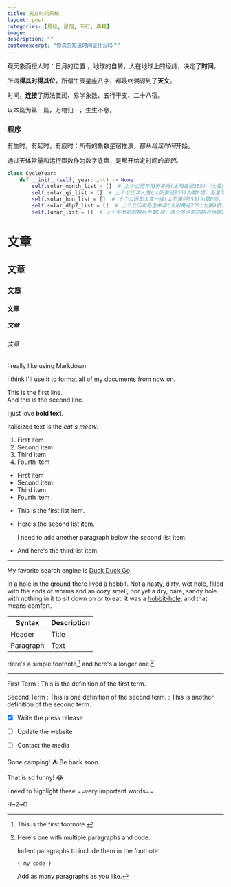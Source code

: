 ```yaml
---
title: 天文时间系统
layout: post
categories: [易经, 星宿, 五行, 典籍]
image: 
description: ""
customexcerpt: "你真的知道时间是什么吗？"
---
```


观天象而授人时：日月的位置 ，地球的自转，人在地球上的经纬，决定了**时间**。

所谓**得其时得其位**，所谓生辰星座八字，都最终溯源到了**天文**。

时间，**连接**了历法置闰、易学象数、五行干支、二十八宿。

以本篇为第一篇，万物归一，生生不息。

### 程序

有生时，有起时，有应时：所有的象数星宿推演，都从*给定时间*开始。

通过天体常量和运行函数作为数字底盘，是解开给定时间的*密钥*。

``` python
class CycleYear:
    def __init__(self, year: int) -> None:
        self.solar_month_list = []  # 上个公历年阳历子月(太阳黄经255)（大雪|冬至）为第0项，本个公历年阳历子月（大雪|冬至）为第12项
        self.solar_qi_list = []  # 上个公历年大雪(太阳黄经255)为第0项，冬至为第1项，本个公历年大雪为第24项，冬至为第25项
        self.solar_hou_list = []  # 上个公历年大雪一侯(太阳黄经255)为第0项，本个公历年大雪一侯为第72项
        self.solar_d6p7_list = []  # 上个公历年冬至中孚(太阳黄经270)为第0项，本个公历年冬至中孚为第60项
        self.lunar_list = []  # 上个冬至前的朔月为第0项，本个冬至前的朔月为第12项(无闰月)或第13项(有闰月)
```











# 文章
## 文章
### 文章
#### 文章
##### 文章
###### 文章

I really like using Markdown.

I think I'll use it to format all of my documents from now on.

This is the first line.  
And this is the second line.

I just love **bold text**.

Italicized text is the *cat's meow*.

1. First item
2. Second item
3. Third item
4. Fourth item

- First item
- Second item
- Third item
- Fourth item

* This is the first list item.
* Here's the second list item.

    I need to add another paragraph below the second list item.

* And here's the third list item.

***

My favorite search engine is [Duck Duck Go](https://duckduckgo.com "The best search engine for privacy").

In a hole in the ground there lived a hobbit. Not a nasty, dirty, wet hole, filled with the ends
of worms and an oozy smell, nor yet a dry, bare, sandy hole with nothing in it to sit down on or to
eat: it was a [hobbit-hole](https://en.wikipedia.org/wiki/Hobbit#Lifestyle "Hobbit lifestyles"), and that means comfort.


| Syntax      | Description |
| ----------- | ----------- |
| Header      | Title       |
| Paragraph   | Text        |


Here's a simple footnote,[^1] and here's a longer one.[^bignote]

[^1]: This is the first footnote.

[^bignote]: Here's one with multiple paragraphs and code.

    Indent paragraphs to include them in the footnote.

    `{ my code }`

    Add as many paragraphs as you like.
    
***
First Term
: This is the definition of the first term.

Second Term
: This is one definition of the second term.
: This is another definition of the second term.

- [x] Write the press release
- [ ] Update the website
- [ ] Contact the media


Gone camping! :tent: Be back soon.

That is so funny! :joy:

I need to highlight these ==very important words==.

H~2~O